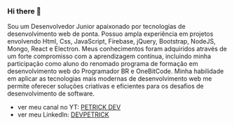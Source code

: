 ### Hi there 👋

Sou um Desenvolvedor Junior apaixonado por tecnologias de desenvolvimento web de ponta. Possuo ampla experiência em projetos envolvendo Html, Css, JavaScript, Firebase, jQuery, Bootstrap, NodeJS, Mongo, React e Electron. Meus conhecimentos foram adquiridos através de um forte compromisso com a aprendizagem contínua, incluindo minha participação como aluno do renomado programa de formação em desenvolvimento web do Programador BR e OneBitCode. Minha habilidade em aplicar as tecnologias mais modernas de desenvolvimento web me permite oferecer soluções criativas e eficientes para os desafios de desenvolvimento de software.

- ver meu canal no YT: <a href="https://www.youtube.com/@petrickdev" rel="nofollow" target="_blank"> PETRICK DEV </a>
- ver meu LinkedIn: <a href="#" rel="nofollow"> DEVPETRICK </a>
